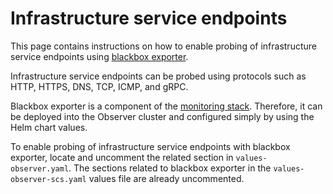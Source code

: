 # Infrastructure service endpoints 

This page contains instructions on how to enable probing of infrastructure service endpoints using [blackbox exporter](https://github.com/prometheus/blackbox_exporter).

Infrastructure service endpoints can be probed using protocols such as HTTP, HTTPS, DNS, TCP, ICMP, and gRPC.

Blackbox exporter is a component of the [monitoring stack](https://github.com/dNationCloud/kubernetes-monitoring-stack).
Therefore, it can be deployed into the Observer cluster and configured simply by using the Helm chart values.

To enable probing of infrastructure service endpoints with blackbox exporter, locate and uncomment the related section in `values-observer.yaml`.
The sections related to blackbox exporter in the `values-observer-scs.yaml` values file are already uncommented.
